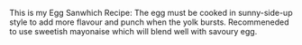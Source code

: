 This is my Egg Sanwhich Recipe: The egg must be cooked in sunny-side-up style to add more flavour and punch when the yolk bursts. Recommeneded to use sweetish mayonaise which will blend well with savoury egg.
